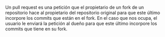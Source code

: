 Un pull request es una petición que el propietario de un fork de un repositorio hace al propietario del repositorio original para que este último incorpore los commits que están en el fork. En el caso que nos ocupa, el usuario le enviará la petición al dueño para que este último incorpore los commits que tiene en su fork.